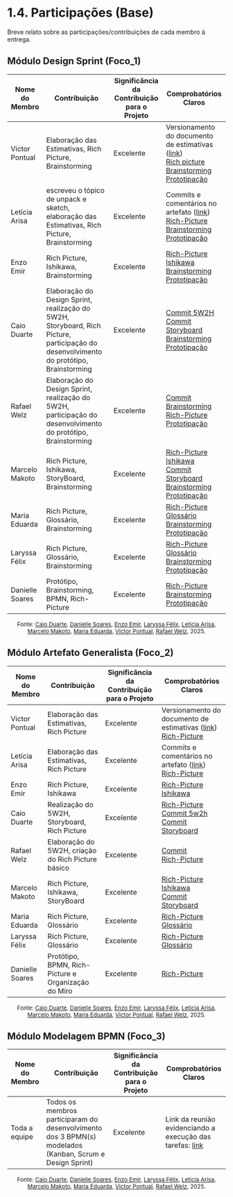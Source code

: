 # 1.4. Participações (Base)

Breve relato sobre as participações/contribuições de cada membro à entrega.
## Módulo Design Sprint (Foco_1)

| Nome do Membro  | Contribuição                                                                                                                           | Significância da Contribuição para o Projeto | Comprobatórios Claros                                                                                                                                                                                                                                                                                                                                                                                                                                                                                                                                                                                                                                                                                                              |
| --------------- | -------------------------------------------------------------------------------------------------------------------------------------- | -------------------------------------------- | ---------------------------------------------------------------------------------------------------------------------------------------------------------------------------------------------------------------------------------------------------------------------------------------------------------------------------------------------------------------------------------------------------------------------------------------------------------------------------------------------------------------------------------------------------------------------------------------------------------------------------------------------------------------------------------------------------------------------------------- |
| Victor Pontual  | Elaboração das Estimativas, Rich Picture, Brainstorming                                                                                | Excelente                                    | Versionamento do documento de estimativas ([link](https://unbarqdsw2025-2-turma01.github.io/2025.2-T01-G1_JogoDigital_Entrega_01/Base/1.2.ArtefatoGeneralista/)) <br> [Rich picture](https://unbarqdsw2025-2-turma01.github.io/2025.2-T01-G1_JogoDigital_Entrega_01/Base/1.1.DesignSprint/) <br> [Brainstorming](https://miro.com/welcomeonboard/S1RmSytrZXJyRVlCWWRyanErTFhoZUthZlpMdEVxdFNPL3pXanluamdJVzBUU3lPN2NJYnUrbWd5Q2xnWFJrZ1VaY3Z5Q2JkOVg0enJGVXhZSVZUMzVFVjg3b0l2UE4zNDd6MjJjbld5S2tEQUdLTXRzajZiODFtMEgwMVBLUEZhWWluRVAxeXRuUUgwWDl3Mk1qRGVRPT0hdjE=?share_link_id=972361271498) [Prototipação](https://www.figma.com/proto/aliUOnJYHF1sKUYTb60QPp/Protótipo---ArqDsw?node-id=125-8&p=f&t=poN10iAgf29z2eVO-1&scaling=min-zoom&content-scaling=fixed&page-id=0%3A1&starting-point-node-id=125%3A8)                                                                                                                                             |
| Letícia Arisa   | escreveu o tópico de unpack e sketch, elaboração das Estimativas, Rich Picture, Brainstorming                                          | Excelente                                    | Commits e comentários no artefato ([link](https://unbarqdsw2025-2-turma01.github.io/2025.2-T01-G1_JogoDigital_Entrega_01/Base/1.2.ArtefatoGeneralista/)) <br> [Rich-Picture](https://unbarqdsw2025-2-turma01.github.io/2025.2-T01-G1_JogoDigital_Entrega_01/Base/1.1.DesignSprint/) <br> [Brainstorming](https://miro.com/welcomeonboard/S1RmSytrZXJyRVlCWWRyanErTFhoZUthZlpMdEVxdFNPL3pXanluamdJVzBUU3lPN2NJYnUrbWd5Q2xnWFJrZ1VaY3Z5Q2JkOVg0enJGVXhZSVZUMzVFVjg3b0l2UE4zNDd6MjJjbld5S2tEQUdLTXRzajZiODFtMEgwMVBLUEZhWWluRVAxeXRuUUgwWDl3Mk1qRGVRPT0hdjE=?share_link_id=972361271498) <br> [Prototipação](https://www.figma.com/proto/aliUOnJYHF1sKUYTb60QPp/Protótipo---ArqDsw?node-id=125-8&p=f&t=poN10iAgf29z2eVO-1&scaling=min-zoom&content-scaling=fixed&page-id=0%3A1&starting-point-node-id=125%3A8)                                                                                                                                                   |
| Enzo Emir       | Rich Picture, Ishikawa, Brainstorming                                                                                                  | Excelente                                    | [Rich-Picture](https://unbarqdsw2025-2-turma01.github.io/2025.2-T01-G1_JogoDigital_Entrega_01/Base/1.1.DesignSprint/) <br> [Ishikawa](https://github.com/UnBArqDsw2025-2-Turma01/2025.2-T01-G1_JogoDigital_Entrega_01/commit/ecf4cdcef6ed0a8255c54a459ba7442cc482ed88) <br> [Brainstorming](https://miro.com/welcomeonboard/S1RmSytrZXJyRVlCWWRyanErTFhoZUthZlpMdEVxdFNPL3pXanluamdJVzBUU3lPN2NJYnUrbWd5Q2xnWFJrZ1VaY3Z5Q2JkOVg0enJGVXhZSVZUMzVFVjg3b0l2UE4zNDd6MjJjbld5S2tEQUdLTXRzajZiODFtMEgwMVBLUEZhWWluRVAxeXRuUUgwWDl3Mk1qRGVRPT0hdjE=?share_link_id=972361271498) <br> [Prototipação](https://www.figma.com/proto/aliUOnJYHF1sKUYTb60QPp/Protótipo---ArqDsw?node-id=125-8&p=f&t=poN10iAgf29z2eVO-1&scaling=min-zoom&content-scaling=fixed&page-id=0%3A1&starting-point-node-id=125%3A8)                                                                                                                                                                 |
| Caio Duarte     | Elaboração do Design Sprint, realização do 5W2H, Storyboard, Rich Picture, participação do desenvolvimento do protótipo, Brainstorming | Excelente                                    | [Commit 5W2H](https://github.com/UnBArqDsw2025-2-Turma01/2025.2-T01-G1_JogoDigital_Entrega_01/commit/e4e3aed482fba644b9f3a28ce67b5dad2bfbbe0f) <br> [Commit Storyboard](https://github.com/UnBArqDsw2025-2-Turma01/2025.2-T01-G1_JogoDigital_Entrega_01/commit/88bf9a333bab2c4b1d387e26e5bd2167827cdeda) <br> [Brainstorming](https://miro.com/welcomeonboard/S1RmSytrZXJyRVlCWWRyanErTFhoZUthZlpMdEVxdFNPL3pXanluamdJVzBUU3lPN2NJYnUrbWd5Q2xnWFJrZ1VaY3Z5Q2JkOVg0enJGVXhZSVZUMzVFVjg3b0l2UE4zNDd6MjJjbld5S2tEQUdLTXRzajZiODFtMEgwMVBLUEZhWWluRVAxeXRuUUgwWDl3Mk1qRGVRPT0hdjE=?share_link_id=972361271498) <br> [Prototipação](https://www.figma.com/proto/aliUOnJYHF1sKUYTb60QPp/Protótipo---ArqDsw?node-id=125-8&p=f&t=poN10iAgf29z2eVO-1&scaling=min-zoom&content-scaling=fixed&page-id=0%3A1&starting-point-node-id=125%3A8)                                                                                                                         |
| Rafael Welz     | Elaboração do Design Sprint, realização do 5W2H, participação do desenvolvimento do protótipo, Brainstorming                           | Excelente                                    | [Commit](https://github.com/UnBArqDsw2025-2-Turma01/2025.2-T01-G1_JogoDigital_Entrega_01/commit/e4e3aed482fba644b9f3a28ce67b5dad2bfbbe0f) <br> [Brainstorming](https://miro.com/welcomeonboard/S1RmSytrZXJyRVlCWWRyanErTFhoZUthZlpMdEVxdFNPL3pXanluamdJVzBUU3lPN2NJYnUrbWd5Q2xnWFJrZ1VaY3Z5Q2JkOVg0enJGVXhZSVZUMzVFVjg3b0l2UE4zNDd6MjJjbld5S2tEQUdLTXRzajZiODFtMEgwMVBLUEZhWWluRVAxeXRuUUgwWDl3Mk1qRGVRPT0hdjE=?share_link_id=972361271498) <br> [Rich-Picture](https://unbarqdsw2025-2-turma01.github.io/2025.2-T01-G1_JogoDigital_Entrega_01/Base/1.1.DesignSprint/) [Prototipação](https://www.figma.com/proto/aliUOnJYHF1sKUYTb60QPp/Protótipo---ArqDsw?node-id=125-8&p=f&t=poN10iAgf29z2eVO-1&scaling=min-zoom&content-scaling=fixed&page-id=0%3A1&starting-point-node-id=125%3A8)                                                                                                                                                                                                                                                                                               |
| Marcelo Makoto  | Rich Picture, Ishikawa, StoryBoard, Brainstorming                                                                                      | Excelente                                    | [Rich-Picture](https://unbarqdsw2025-2-turma01.github.io/2025.2-T01-G1_JogoDigital_Entrega_01/Base/1.1.DesignSprint/) <br> [Ishikawa](https://github.com/UnBArqDsw2025-2-Turma01/2025.2-T01-G1_JogoDigital_Entrega_01/commit/ecf4cdcef6ed0a8255c54a459ba7442cc482ed88) <br> [Commit Storyboard](https://github.com/UnBArqDsw2025-2-Turma01/2025.2-T01-G1_JogoDigital_Entrega_01/commit/88bf9a333bab2c4b1d387e26e5bd2167827cdeda) <br> [Brainstorming](https://miro.com/welcomeonboard/S1RmSytrZXJyRVlCWWRyanErTFhoZUthZlpMdEVxdFNPL3pXanluamdJVzBUU3lPN2NJYnUrbWd5Q2xnWFJrZ1VaY3Z5Q2JkOVg0enJGVXhZSVZUMzVFVjg3b0l2UE4zNDd6MjJjbld5S2tEQUdLTXRzajZiODFtMEgwMVBLUEZhWWluRVAxeXRuUUgwWDl3Mk1qRGVRPT0hdjE=?share_link_id=972361271498) <br> [Prototipação](https://www.figma.com/proto/aliUOnJYHF1sKUYTb60QPp/Protótipo---ArqDsw?node-id=125-8&p=f&t=poN10iAgf29z2eVO-1&scaling=min-zoom&content-scaling=fixed&page-id=0%3A1&starting-point-node-id=125%3A8)         |
| Maria Eduarda   | Rich Picture, Glossário, Brainstorming                                                                                                 | Excelente                                    | [Rich-Picture](https://unbarqdsw2025-2-turma01.github.io/2025.2-T01-G1_JogoDigital_Entrega_01/Base/1.1.DesignSprint/) <br> [Glossário](https://github.com/UnBArqDsw2025-2-Turma01/2025.2-T01-G1_JogoDigital_Entrega_01/commit/2a2c96b2fcca5c2568d6d3cd5a4e201f45450662) <br> [Brainstorming](https://miro.com/welcomeonboard/S1RmSytrZXJyRVlCWWRyanErTFhoZUthZlpMdEVxdFNPL3pXanluamdJVzBUU3lPN2NJYnUrbWd5Q2xnWFJrZ1VaY3Z5Q2JkOVg0enJGVXhZSVZUMzVFVjg3b0l2UE4zNDd6MjJjbld5S2tEQUdLTXRzajZiODFtMEgwMVBLUEZhWWluRVAxeXRuUUgwWDl3Mk1qRGVRPT0hdjE=?share_link_id=972361271498) <br> [Prototipação](https://www.figma.com/proto/aliUOnJYHF1sKUYTb60QPp/Protótipo---ArqDsw?node-id=125-8&p=f&t=poN10iAgf29z2eVO-1&scaling=min-zoom&content-scaling=fixed&page-id=0%3A1&starting-point-node-id=125%3A8)                                                                                                                                                                 |
| Laryssa Félix   | Rich Picture, Glossário, Brainstorming                                                                                                 | Excelente                                    | [Rich-Picture](https://unbarqdsw2025-2-turma01.github.io/2025.2-T01-G1_JogoDigital_Entrega_01/Base/1.1.DesignSprint/) <br> [Glossário](https://github.com/UnBArqDsw2025-2-Turma01/2025.2-T01-G1_JogoDigital_Entrega_01/commit/2a2c96b2fcca5c2568d6d3cd5a4e201f45450662) <br> [Brainstorming](https://miro.com/welcomeonboard/S1RmSytrZXJyRVlCWWRyanErTFhoZUthZlpMdEVxdFNPL3pXanluamdJVzBUU3lPN2NJYnUrbWd5Q2xnWFJrZ1VaY3Z5Q2JkOVg0enJGVXhZSVZUMzVFVjg3b0l2UE4zNDd6MjJjbld5S2tEQUdLTXRzajZiODFtMEgwMVBLUEZhWWluRVAxeXRuUUgwWDl3Mk1qRGVRPT0hdjE=?share_link_id=972361271498) <br> [Prototipação](https://www.figma.com/proto/aliUOnJYHF1sKUYTb60QPp/Protótipo---ArqDsw?node-id=125-8&p=f&t=poN10iAgf29z2eVO-1&scaling=min-zoom&content-scaling=fixed&page-id=0%3A1&starting-point-node-id=125%3A8)                                                                                                                                                                 |
| Danielle Soares | Protótipo, Brainstorming, BPMN, Rich-Picture                                                                                           | Excelente                                    | [Rich-Picture](https://unbarqdsw2025-2-turma01.github.io/2025.2-T01-G1_JogoDigital_Entrega_01/Base/1.1.DesignSprint/) <br> [Brainstorming](https://miro.com/welcomeonboard/S1RmSytrZXJyRVlCWWRyanErTFhoZUthZlpMdEVxdFNPL3pXanluamdJVzBUU3lPN2NJYnUrbWd5Q2xnWFJrZ1VaY3Z5Q2JkOVg0enJGVXhZSVZUMzVFVjg3b0l2UE4zNDd6MjJjbld5S2tEQUdLTXRzajZiODFtMEgwMVBLUEZhWWluRVAxeXRuUUgwWDl3Mk1qRGVRPT0hdjE=?share_link_id=972361271498) <br> [Prototipação](https://www.figma.com/proto/aliUOnJYHF1sKUYTb60QPp/Protótipo---ArqDsw?node-id=125-8&p=f&t=poN10iAgf29z2eVO-1&scaling=min-zoom&content-scaling=fixed&page-id=0%3A1&starting-point-node-id=125%3A8)                                                                                                                                                                                                                                                                                                           |

<font size="2">
  <p style="text-align: center">
    Fonte: 
    <a href="https://github.com/caioduart3">Caio Duarte</a>, 
    <a href="https://github.com/danielle-soaress">Danielle Soares</a>,  
    <a href="https://github.com/EnzoEmir">Enzo Emir</a>,  
    <a href="https://github.com/felixlaryssa">Laryssa Félix</a>,  
    <a href="https://github.com/Leticia-Arisa-K-Higa">Leticia Arisa</a>,  
    <a href="https://github.com/MM4k">Marcelo Makoto</a>,  
    <a href="https://github.com/dudaa28">Maria Eduarda</a>,  
    <a href="https://github.com/VictorPontual">Victor Pontual</a>,  
    <a href="https://github.com/RafaelSchadt">Rafael Welz</a>,  
    2025.
  </p>
</font>


## Módulo Artefato Generalista (Foco\_2)

| Nome do Membro  | Contribuição | Significância da Contribuição para o Projeto | Comprobatórios Claros |
|-----------------|--------------|-----------------------------------------------|-----------------------|
| Victor Pontual  | Elaboração das Estimativas, Rich Picture | Excelente | Versionamento do documento de estimativas ([link](https://unbarqdsw2025-2-turma01.github.io/2025.2-T01-G1_JogoDigital_Entrega_01/Base/1.2.ArtefatoGeneralista/)) <br> [Rich-Picture](https://unbarqdsw2025-2-turma01.github.io/2025.2-T01-G1_JogoDigital_Entrega_01/Base/1.1.DesignSprint/) |
| Letícia Arisa   | Elaboração das Estimativas, Rich Picture | Excelente | Commits e comentários no artefato ([link](https://unbarqdsw2025-2-turma01.github.io/2025.2-T01-G1_JogoDigital_Entrega_01/Base/1.2.ArtefatoGeneralista/)) <br> [Rich-Picture](https://unbarqdsw2025-2-turma01.github.io/2025.2-T01-G1_JogoDigital_Entrega_01/Base/1.1.DesignSprint/) |
| Enzo Emir       | Rich Picture, Ishikawa | Excelente | [Rich-Picture](https://unbarqdsw2025-2-turma01.github.io/2025.2-T01-G1_JogoDigital_Entrega_01/Base/1.1.DesignSprint/) <br> [Ishikawa](https://github.com/UnBArqDsw2025-2-Turma01/2025.2-T01-G1_JogoDigital_Entrega_01/commit/ecf4cdcef6ed0a8255c54a459ba7442cc482ed88) |
| Caio Duarte     | Realização do 5W2H, Storyboard, Rich Picture | Excelente | [Rich-Picture](https://unbarqdsw2025-2-turma01.github.io/2025.2-T01-G1_JogoDigital_Entrega_01/Base/1.1.DesignSprint/) <br> [Commit 5w2h](https://github.com/UnBArqDsw2025-2-Turma01/2025.2-T01-G1_JogoDigital_Entrega_01/commit/e4e3aed482fba644b9f3a28ce67b5dad2bfbbe0f) <br> [Commit Storyboard](https://github.com/UnBArqDsw2025-2-Turma01/2025.2-T01-G1_JogoDigital_Entrega_01/commit/88bf9a333bab2c4b1d387e26e5bd2167827cdeda) |
| Rafael Welz     | Elaboração do 5W2H, criação do Rich Picture básico | Excelente | [Commit](https://github.com/UnBArqDsw2025-2-Turma01/2025.2-T01-G1_JogoDigital_Entrega_01/commit/e4e3aed482fba644b9f3a28ce67b5dad2bfbbe0f) <br> [Rich-Picture](https://unbarqdsw2025-2-turma01.github.io/2025.2-T01-G1_JogoDigital_Entrega_01/Base/1.1.DesignSprint/) |
| Marcelo Makoto  | Rich Picture, Ishikawa, StoryBoard | Excelente | [Rich-Picture](https://unbarqdsw2025-2-turma01.github.io/2025.2-T01-G1_JogoDigital_Entrega_01/Base/1.1.DesignSprint/) <br> [Ishikawa](https://github.com/UnBArqDsw2025-2-Turma01/2025.2-T01-G1_JogoDigital_Entrega_01/commit/ecf4cdcef6ed0a8255c54a459ba7442cc482ed88) <br> [Commit Storyboard](https://github.com/UnBArqDsw2025-2-Turma01/2025.2-T01-G1_JogoDigital_Entrega_01/commit/88bf9a333bab2c4b1d387e26e5bd2167827cdeda) |
| Maria Eduarda   | Rich Picture, Glossário | Excelente | [Rich-Picture](https://unbarqdsw2025-2-turma01.github.io/2025.2-T01-G1_JogoDigital_Entrega_01/Base/1.1.DesignSprint/) <br> [Glossário](https://github.com/UnBArqDsw2025-2-Turma01/2025.2-T01-G1_JogoDigital_Entrega_01/commit/2a2c96b2fcca5c2568d6d3cd5a4e201f45450662) |
| Laryssa Félix   | Rich Picture, Glossário | Excelente | [Rich-Picture](https://unbarqdsw2025-2-turma01.github.io/2025.2-T01-G1_JogoDigital_Entrega_01/Base/1.1.DesignSprint/) <br> [Glossário](https://github.com/UnBArqDsw2025-2-Turma01/2025.2-T01-G1_JogoDigital_Entrega_01/commit/2a2c96b2fcca5c2568d6d3cd5a4e201f45450662) |
| Danielle Soares | Protótipo, BPMN, Rich-Picture e Organização do Miro | Excelente | [Rich-Picture](https://unbarqdsw2025-2-turma01.github.io/2025.2-T01-G1_JogoDigital_Entrega_01/Base/1.1.DesignSprint/) |


<font size="2">
  <p style="text-align: center">
    Fonte: 
    <a href="https://github.com/caioduart3">Caio Duarte</a>, 
    <a href="https://github.com/danielle-soaress">Danielle Soares</a>,  
    <a href="https://github.com/EnzoEmir">Enzo Emir</a>,  
    <a href="https://github.com/felixlaryssa">Laryssa Félix</a>,  
    <a href="https://github.com/Leticia-Arisa-K-Higa">Leticia Arisa</a>,  
    <a href="https://github.com/MM4k">Marcelo Makoto</a>,  
    <a href="https://github.com/dudaa28">Maria Eduarda</a>,  
    <a href="https://github.com/VictorPontual">Victor Pontual</a>,  
    <a href="https://github.com/RafaelSchadt">Rafael Welz</a>,  
    2025.
  </p>
</font>


## Módulo Modelagem BPMN (Foco\_3)


| Nome do Membro  | Contribuição | Significância da Contribuição para o Projeto | Comprobatórios Claros |
|-----------------|--------------|-----------------------------------------------|-----------------------|
| Toda a equipe   | Todos os membros participaram do desenvolvimento dos 3 BPMN(s) modelados (Kanban, Scrum e Design Sprint) | Excelente | Link da reunião evidenciando a execução das tarefas: [link](https://teams.microsoft.com/l/meetingrecap?driveId=b%2105MnBO9tUUekx_wZW7Wu0YehqKl88DhKiY15JRI981w7dN5UgTMYTrvxqe9VVCVM&driveItemId=015TS4MATWSVXRWM2VFFF2PJHBYYABU4HQ&sitePath=https%3A%2F%2Funbbr.sharepoint.com%2Fsites%2FArquitetura-G1%2FDocumentos%2520Compartilhados%2FGeneral%2FRecordings%2FDesenvolvimento%2520do%2520BPMN-20250904_204254-Grava%25C3%25A7%25C3%25A3o%2520da%2520Reuni%25C3%25A3o.mp4%3Fweb%3D1&fileUrl=https%3A%2F%2Funbbr.sharepoint.com%2Fsites%2FArquitetura-G1%2FDocumentos%2520Compartilhados%2FGeneral%2FRecordings%2FDesenvolvimento%2520do%2520BPMN-20250904_204254-Grava%25C3%25A7%25C3%25A3o%2520da%2520Reuni%25C3%25A3o.mp4%3Fweb%3D1&threadId=19%3AQwo6sNujA9ZHAkFkNW3LrzDAeNz53sYTkMl7RYFAhHk1%40thread.tacv2&organizerId=8%3Aorgid%3A2e4f935b-0e53-4044-af10-b5f748ace05a&tenantId=ec359ba1-630b-4d2b-b833-c8e6d48f8059&callId=c79fbd05-9aab-4f24-9220-482667024af7&meetingType=MeetNow&organizerGroupId=17449fa9-f700-4b3e-9963-eafcd934d909&channelType=Standard&replyChainId=1757026800771&subType=RecapSharingLink_RecapCore) |
 
 <font size="2">
  <p style="text-align: center">
    Fonte: 
    <a href="https://github.com/caioduart3">Caio Duarte</a>, 
    <a href="https://github.com/danielle-soaress">Danielle Soares</a>,  
    <a href="https://github.com/EnzoEmir">Enzo Emir</a>,  
    <a href="https://github.com/felixlaryssa">Laryssa Félix</a>,  
    <a href="https://github.com/Leticia-Arisa-K-Higa">Leticia Arisa</a>,  
    <a href="https://github.com/MM4k">Marcelo Makoto</a>,  
    <a href="https://github.com/dudaa28">Maria Eduarda</a>,  
    <a href="https://github.com/VictorPontual">Victor Pontual</a>,  
    <a href="https://github.com/RafaelSchadt">Rafael Welz</a>,  
    2025.
  </p>
</font>
